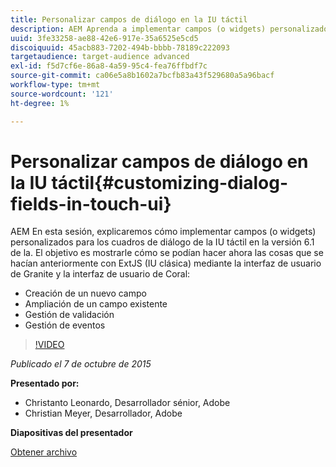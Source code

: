 ```yaml
---
title: Personalizar campos de diálogo en la IU táctil
description: AEM Aprenda a implementar campos (o widgets) personalizados para los cuadros de diálogo de la IU táctil en la versión 6.1 de. Descubra cómo se pueden hacer ahora las cosas que se hacían anteriormente con ExtJS (IU clásica) mediante la interfaz de usuario de Granite y la interfaz de usuario de Coral.
uuid: 3fe33258-ae88-42e6-917e-35a6525e5cd5
discoiquuid: 45acb883-7202-494b-bbbb-78189c222093
targetaudience: target-audience advanced
exl-id: f5d7cf6e-86a8-4a59-95c4-fea76ffbdf7c
source-git-commit: ca06e5a8b1602a7bcfb83a43f529680a5a96bacf
workflow-type: tm+mt
source-wordcount: '121'
ht-degree: 1%

---
```


# Personalizar campos de diálogo en la IU táctil{#customizing-dialog-fields-in-touch-ui}

AEM En esta sesión, explicaremos cómo implementar campos (o widgets) personalizados para los cuadros de diálogo de la IU táctil en la versión 6.1 de la. El objetivo es mostrarle cómo se podían hacer ahora las cosas que se hacían anteriormente con ExtJS (IU clásica) mediante la interfaz de usuario de Granite y la interfaz de usuario de Coral:

* Creación de un nuevo campo
* Ampliación de un campo existente
* Gestión de validación
* Gestión de eventos

>[!VIDEO](https://video.tv.adobe.com/v/19373/?quality=9)

*Publicado el 7 de octubre de 2015*

**Presentado por:**

* Christanto Leonardo, Desarrollador sénior, Adobe
* Christian Meyer, Desarrollador, Adobe

**Diapositivas del presentador**

[Obtener archivo](assets/aem-gems-customizing-touch-ui-dialog-fields.pdf)
<!--
[Get back to the Overview](https://helpx.adobe.com/experience-manager/kt/eseminars/gems/aem-index.html)
-->
